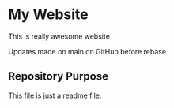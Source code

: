 # My Website

This is really awesome website

Updates made on main on GitHub before rebase

## Repository Purpose

This file is just a readme file.
